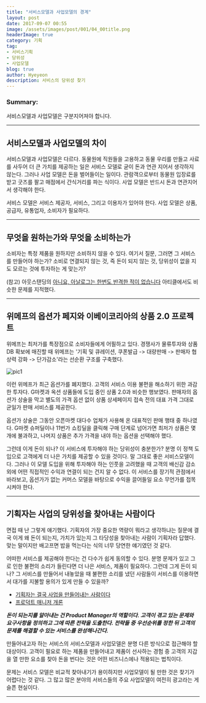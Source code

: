 ```yaml
---
title: "서비스모델과 사업모델의 경계"
layout: post
date: 2017-09-07 00:55
image: /assets/images/post/001/04_00title.png
headerImage: true
category: 기획
tag:
- 서비스기획
- 당위성
- 사업모델
blog: true
author: Hyeyeon
description: 서비스의 당위성 찾기
---
```


### Summary:

서비스모델과 사업모델은 구분지어져야 합니다.

---

## 서비스모델과 사업모델의 차이

서비스모델과 사업모델은 다르다. 동물원에 직원들을 고용하고 동물 우리를 만들고 사료를 사두어 더 큰 가치를 제공하는 일은 서비스 모델로 굳이 돈과 연관 지어서 생각하지 않는다. 그러나 사업 모델은 돈을 벌어들이는 일이다. 관람객으로부터 동물원 입장료를 받고 굿즈를 팔고 매점에서 간식거리를 파는 식이다. 사업 모델은 반드시 돈과 연관지어서 생각해야 한다.

서비스 모델은 서비스 제공자, 서비스, 그리고 이용자가 있어야 한다. 사업 모델은 상품, 공급자, 유통업자, 소비자가 필요하다.

---

## 무엇을 원하는가와 무엇을 소비하는가

소비자는 특정 제품을 원하지만 소비하지 않을 수 있다. 여기서 질문, 그러면 그 서비스를 만들어야 하는가? 소비로 연결되지 않는 것, 즉 돈이 되지 않는 것, 당위성이 없을 지도 모르는 것에 투자하는 게 맞는가?

(참고) 아웃스탠딩의 [아니요, 아날로그는 한번도 반격한 적이 없습니다](http://outstanding.kr/analog20170818/) 아티클에서도 비슷한 문제를 지적했다.

---

## 위메프의 옵션가 페지와 이베이코리아의 상품 2.0 프로젝트

위메프는 최저가를 특장점으로 소비자들에게 어필하고 있다. 경쟁사가 물류투자와 상품DB 확보에 매진할 때 위메프는 '기획 및 큐레이션, 쿠폰발급 -> 대량판매 -> 판매자 협상력 강화 -> 단가감소'라는 선순환 구조를 구축했다.

![pic1](http://newsimg.sedaily.com/2017/08/22/1OJUMGDZUR_1.jpg)

이런 위메프가 최근 옵션가를 폐지했다. 고객의 서비스 이용 불편을 해소하기 위한 과감한 투자다. G마켓과 옥션 상품들에 도입 중인 상품 2.0과 비슷한 행보였다. 판매자의 옵션가 상술을 막고 별도의 가격 옵션 없이 상품 상세페이지 접속 전의 대표 가격 그대로 균일가 판매 서비스를 제공한다.

옵션가 상술은 그동안 오픈마켓 대다수 업체가 사용해 온 대표적인 판매 행태 중 하나였다. G마켓 슈퍼딜이나 11번가 쇼킹딜을 클릭해 구매 단계로 넘어가면 최저가 상품은 몇 개에 불과하고, 나머지 상품은 추가 가격을 내야 하는 옵션을 선택해야 했다.

그런데 이게 돈이 되나? 이 서비스에 투자해야 하는 당위성이 충분한가? 분명 이 정책 도입으로 고객에게 더 나은 가치를 제공할 수 있을 것이다. 말 그대로 좋은 서비스모델이다. 그러나 이 모델 도입을 위해 투자해야 하는 인풋을 고려했을 때 고객의 배신감 감소 외에 어떤 직접적인 수익과 연결이 되는 건지 알 수 없다. 이 서비스를 장기적 관점에서 바라보고, 옵션가가 없는 커머스 모델을 바탕으로 수익을 끌어들일 요소 무언가를 접목시켜야 한다.

---

## 기획자는 사업의 당위성을 찾아내는 사람이다

면접 때 난 그렇게 얘기했다. 기획자의 가장 중요한 역량이 뭐라고 생각하냐는 질문에 결국 이게 왜 돈이 되는지, 가치가 있는지 그 타당성을 찾아내는 사람이 기획자라 답했다. 맞는 말이지만 배고프면 밥을 먹는다는 식의 너무 당연한 얘기였던 것 같다.

어떠한 서비스를 제공해야 한다는 건 다수가 쉽게 동의할 수 있다. 분명 문제가 있고 그로 인한 불편의 소리가 들린다면 더 나은 서비스, 제품이 필요하다. 그런데 그게 돈이 되나? 그 서비스를 만들어서 내놓았을 때 불편한 소리를 냈던 사람들이 서비스를 이용하면서 대가를 지불할 용의가 있게 만들 수 있을까?

* [기획자는 결국 사업을 만들어내는 사람이다](http://ppss.kr/archives/126174)
* [프로덕트 매니저 개론](http://www.andrewahn.co/product/who-is-a-product-manager/)

***돈이 되는지를 알아내는 건 Product Manager의 역할이다. 고객이 겪고 있는 문제와 요구사항을 정의하고 그에 따른 전략을 도출한다. 전략들 중 우선순위를 정한 뒤 고객의 문제를 해결할 수 있는 서비스를 완성해나간다.***

만들어내고자 하는 서비스의 서비스모델과 사업모델은 분명 다른 방식으로 접근해야 할 대상이다. 고객이 필요로 하는 제품을 만들어내고 제품이 선사하는 경험 중 고객의 지갑을 열 만한 요소를 찾아 돈을 번다는 것은 어떤 비즈니스에나 적용되는 법칙이다.

문제는 서비스 모델은 비교적 찾아내기가 용이하지만 사업모델이 될 만한 것은 찾기가 어렵다는 것 같다. 그 많고 많은 분야의 서비스들의 주요 사업모델이 여전히 광고라는 게 슬픈 현실이다.

---
